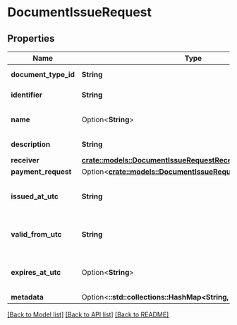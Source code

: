 # DocumentIssueRequest

## Properties

Name | Type | Description | Notes
------------ | ------------- | ------------- | -------------
**document_type_id** | **String** | Document type id. | 
**identifier** | **String** | Document identifier. | 
**name** | Option<**String**> | Document name (Optional). | [optional]
**description** | **String** | Document description. | 
**receiver** | [**crate::models::DocumentIssueRequestReceiver**](DocumentIssueRequest_receiver.md) |  | 
**payment_request** | Option<[**crate::models::DocumentIssueRequestPaymentRequest**](DocumentIssueRequest_paymentRequest.md)> |  | [optional]
**issued_at_utc** | **String** | Datetime of issue in UTC timezone. | 
**valid_from_utc** | **String** | Valid from datetime in UTC timezone. | 
**expires_at_utc** | Option<**String**> | Datetime of expiry in UTC timezone. | [optional]
**metadata** | Option<**::std::collections::HashMap<String, String>**> | Metadata. | [optional]

[[Back to Model list]](../README.md#documentation-for-models) [[Back to API list]](../README.md#documentation-for-api-endpoints) [[Back to README]](../README.md)


